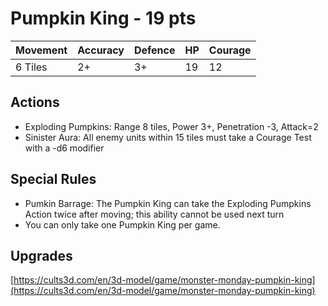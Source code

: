 # Pumpkin King  - 19 pts

|Movement | Accuracy | Defence | HP | Courage |
| ------ | ------ | ------ | ------ | ------ |
| 6 Tiles | 2+ | 3+ | 19 | 12 |

## Actions
- Exploding Pumpkins: Range 8 tiles, Power 3+, Penetration -3, Attack=2
- Sinister Aura: All enemy units within 15 tiles must take a Courage Test with a -d6 modifier

## Special Rules
- Pumkin Barrage: The Pumpkin King can take the Exploding Pumpkins Action twice after moving; this ability cannot be used next turn
- You can only take one Pumpkin King per game.

## Upgrades

[https://cults3d.com/en/3d-model/game/monster-monday-pumpkin-king](https://cults3d.com/en/3d-model/game/monster-monday-pumpkin-king)
